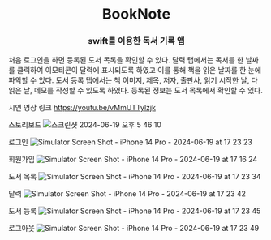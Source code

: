 <h1 align="middle">BookNote </h1>

<h3 align="middle">swift를 이용한 독서 기록 앱</h3>

처음 로그인을 하면 등록된 도서 목록을 확인할 수 있다.
달력 탭에서는 독서를 한 날짜를 클릭하여 이모티콘이 달력에 표시되도록 하였고 이를 통해 책을 읽은 날짜를 한 눈에 파악할 수 있다. 
도서 등록 탭에서는 책 이미지, 제목, 저자, 출판사, 읽기 시작한 날, 다 읽은 날, 메모를 작성할 수 있도록 하였다. 등록된 정보는 도서 목록에서 확인할 수 있다.

시연 영상 링크
https://youtu.be/vMmUTTylzjk

스토리보드
![스크린샷 2024-06-19 오후 5 46 10](https://github.com/sysys515/BookNote/assets/63178550/955944cd-d85a-4f9c-a051-24cbb52703a2)

로그인
![Simulator Screen Shot - iPhone 14 Pro - 2024-06-19 at 17 23 23](https://github.com/sysys515/BookNote/assets/63178550/97cd10c3-0103-4925-8e2a-225b776292a2)

회원가입
![Simulator Screen Shot - iPhone 14 Pro - 2024-06-19 at 17 16 24](https://github.com/sysys515/BookNote/assets/63178550/ee7c8bc8-6f6d-4519-9c73-582dc4bd7d79)

도서 목록
![Simulator Screen Shot - iPhone 14 Pro - 2024-06-19 at 17 23 34](https://github.com/sysys515/BookNote/assets/63178550/09fa90b3-25e1-4fab-bbc3-b4875ad6575c)

달력
![Simulator Screen Shot - iPhone 14 Pro - 2024-06-19 at 17 23 42](https://github.com/sysys515/BookNote/assets/63178550/1d67582c-c8c1-46b8-a6d5-23c73c49dbb1)

도서 등록
![Simulator Screen Shot - iPhone 14 Pro - 2024-06-19 at 17 23 45](https://github.com/sysys515/BookNote/assets/63178550/acc867db-9c5f-43e0-b2af-18ab9dca9d33)

로그아웃
![Simulator Screen Shot - iPhone 14 Pro - 2024-06-19 at 17 23 49](https://github.com/sysys515/BookNote/assets/63178550/96fd026d-6a3e-4988-92e3-851afded0f0d)




